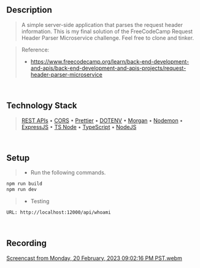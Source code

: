 ## Description

> A simple server-side application that parses the request header information. This is my final solution of the FreeCodeCamp Request Header Parser Microservice challenge. Feel free to clone and tinker.

> Reference:
>
> - https://www.freecodecamp.org/learn/back-end-development-and-apis/back-end-development-and-apis-projects/request-header-parser-microservice

<br />

## Technology Stack

> [REST APIs](https://restfulapi.net/) • [CORS](https://www.npmjs.com/package/cors) • [Prettier](https://www.npmjs.com/package/prettier) • [DOTENV](https://www.npmjs.com/package/dotenv) • [Morgan](https://www.npmjs.com/package/morgan) • [Nodemon](https://www.npmjs.com/package/nodemon) • [ExpressJS](https://www.npmjs.com/package/express) • [TS Node](https://www.npmjs.com/package/ts-node) • [TypeScript](https://www.npmjs.com/package/ts-node) • [NodeJS](https://nodejs.org/docs/latest-v16.x/api/)

<br />

## Setup

> - Run the following commands.

```bash
npm run build
npm run dev
```

> - Testing

```bash
URL: http://localhost:12000/api/whoami
```

<br />

## Recording
[Screencast from Monday, 20 February, 2023 09:02:16 PM PST.webm](https://user-images.githubusercontent.com/69438999/220116480-52d5a660-3686-443d-a85d-d38031421627.webm)
